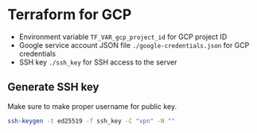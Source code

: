 # Terraform for GCP

- Environment variable `TF_VAR_gcp_project_id` for GCP project ID
- Google service account JSON file `./google-credentials.json` for GCP credentials
- SSH key `./ssh_key` for SSH access to the server

## Generate SSH key

Make sure to make proper username for public key.

```bash
ssh-keygen -t ed25519 -f ssh_key -C "vpn" -N ""
```

